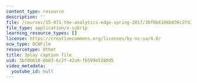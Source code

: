 ```yaml
---
content_type: resource
description: ''
file: /courses/15-071-the-analytics-edge-spring-2017/3bf0b6106b036c2f42a9fb599e5180d5_Mge-sj1UVFM.srt
file_type: application/x-subrip
learning_resource_types: []
license: https://creativecommons.org/licenses/by-nc-sa/4.0/
ocw_type: OCWFile
resourcetype: Other
title: 3play caption file
uid: 3bf0b610-6b03-6c2f-42a9-fb599e5180d5
video_metadata:
  youtube_id: null
---
```

